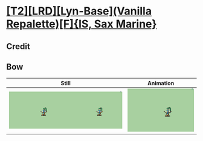 # [\[T2\]\[LRD\]\[Lyn-Base\]\(Vanilla Repalette\)\[F\]{IS, Sax Marine}](../)

## Credit


	
## Bow

| Still | Animation |
| :---: | :-------: |
| ![Bow still](./Bow_000.png) | ![Bow animation](./Bow.gif) |
